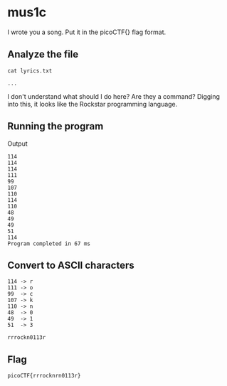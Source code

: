 # mus1c

I wrote you a song. Put it in the picoCTF{} flag format.

## Analyze the file

```
cat lyrics.txt

...
```

I don't understand what should I do here?
Are they a command?
Digging into this, it looks like the Rockstar programming language.

## Running the program

Output
```
114
114
114
111
99
107
110
114
110
48
49
49
51
114
Program completed in 67 ms
```

## Convert to ASCII characters

```
114 -> r
111 -> o
99  -> c
107 -> k
110 -> n
48  -> 0
49  -> 1
51  -> 3

rrrockn0113r
```

## Flag

```
picoCTF{rrrocknrn0113r}
```

